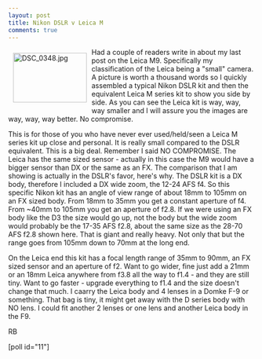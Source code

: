 ```yaml
---
layout: post
title: Nikon DSLR v Leica M
comments: true
---
```

<a rel="lightbox" href="/wp-content/uploads/2009/09/DSC_0348.jpg"><img title="DSC_0348.jpg" src="/wp-content/uploads/2009/09/.thumbs/.DSC_0348.jpg" border="0" alt="DSC_0348.jpg" hspace="10" vspace="10" width="150" height="101" align="left" /></a>Had a couple of readers write in about my last post on the Leica M9. Specifically my classification of the Leica being a "small" camera. A picture is worth a thousand words so I quickly assembled a typical Nikon DSLR kit and then the equivalent Leica M series kit to show you side by side. As you can see the Leica kit is way, way, way smaller and I will assure you the images are way, way, way better. No compromise.

This is for those of you who have never ever used/held/seen a Leica M series kit up close and personal. It is really small compared to the DSLR equivalent. This is a big deal. Remember I said NO COMPROMISE. The Leica has the same sized sensor - actually in this case the M9 would have a bigger sensor than DX or the same as an FX. The comparison that I am showing is actually in the DSLR's favor, here's why. The DSLR kit is a DX body, therefore I included a DX wide zoom, the 12-24 AFS f4. So this specific Nikon kit has an angle of view range of about 18mm to 105mm on an FX sized body. From 18mm to 35mm you get a constant aperture of f4. From ~40mm to 105mm you get an aperture of f2.8. If we were using an FX body like the D3 the size would go up, not the body but the wide zoom would probably be the 17-35 AFS f2.8, about the same size as the 28-70 AFS f2.8 shown here. That is giant and really heavy. Not only that but the range goes from 105mm down to 70mm at the long end.

On the Leica end this kit has a focal length range of 35mm to 90mm, an FX sized sensor and an aperture of f2. Want to go wider, fine just add a 21mm or an 18mm Leica anywhere from f3.8 all the way to f1.4 - and they are still tiny. Want to go faster - upgrade everything to f1.4 and the size doesn't change that much. I caarry the Leica body and 4 lenses in a Domke F-9 or something. That bag is tiny, it might get away with the D series body with NO lens. I could fit another 2 lenses or one lens and another Leica body in the F9.

RB

[poll id="11"] 